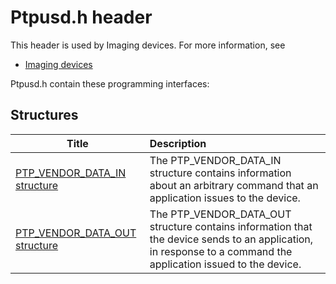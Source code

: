 # Ptpusd.h header


This header is used by Imaging devices. For more information, see
- [Imaging devices](../_image/index.md)

Ptpusd.h contain these programming interfaces:


## Structures

| Title   | Description   |
| ---- |:---- |
| [PTP_VENDOR_DATA_IN structure](ns-ptpusd--ptp-vendor-data-in.md) | The PTP_VENDOR_DATA_IN structure contains information about an arbitrary command that an application issues to the device. |
| [PTP_VENDOR_DATA_OUT structure](ns-ptpusd--ptp-vendor-data-out.md) | The PTP_VENDOR_DATA_OUT structure contains information that the device sends to an application, in response to a command the application issued to the device. |
